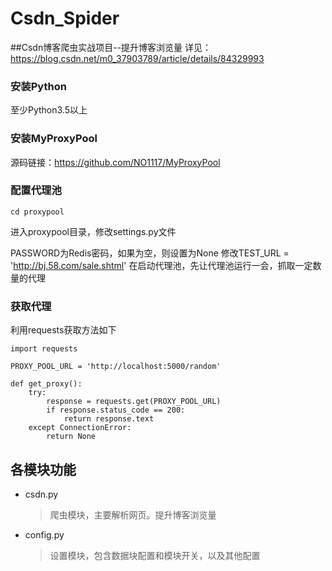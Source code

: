 # Csdn_Spider
##Csdn博客爬虫实战项目--提升博客浏览量
详见：https://blog.csdn.net/m0_37903789/article/details/84329993

### 安装Python

至少Python3.5以上

### 安装MyProxyPool

源码链接：https://github.com/NO1117/MyProxyPool

### 配置代理池

```
cd proxypool
```

进入proxypool目录，修改settings.py文件

PASSWORD为Redis密码，如果为空，则设置为None
修改TEST_URL = 'http://bj.58.com/sale.shtml'
在启动代理池，先让代理池运行一会，抓取一定数量的代理


### 获取代理

利用requests获取方法如下

```
import requests

PROXY_POOL_URL = 'http://localhost:5000/random'

def get_proxy():
    try:
        response = requests.get(PROXY_POOL_URL)
        if response.status_code == 200:
            return response.text
    except ConnectionError:
        return None
```

## 各模块功能

* csdn.py

  > 爬虫模块，主要解析网页。提升博客浏览量

* config.py

  > 设置模块，包含数据块配置和模块开关，以及其他配置
  